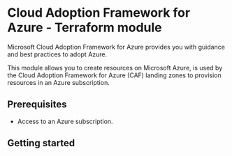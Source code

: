 # Cloud Adoption Framework for Azure - Terraform module

Microsoft Cloud Adoption Framework for Azure provides you with guidance and best practices to adopt Azure.

This module allows you to create resources on Microsoft Azure, is used by the Cloud Adoption Framework for Azure (CAF) landing zones to provision resources in an Azure subscription.

## Prerequisites

* Access to an Azure subscription.

## Getting started
